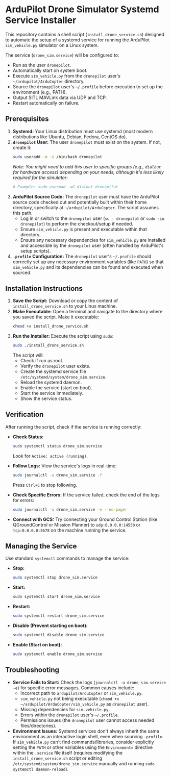 # ArduPilot Drone Simulator Systemd Service Installer

This repository contains a shell script (`install_drone_service.sh`) designed to automate the setup of a systemd service for running the ArduPilot `sim_vehicle.py` simulator on a Linux system.

The service (`drone_sim.service`) will be configured to:

*   Run as the user `dronepilot`.
*   Automatically start on system boot.
*   Execute `sim_vehicle.py` from the `dronepilot` user's `~/ardupilot/ArduCopter` directory.
*   Source the `dronepilot` user's `~/.profile` before execution to set up the environment (e.g., PATH).
*   Output SITL MAVLink data via UDP and TCP.
*   Restart automatically on failure.

## Prerequisites

1.  **Systemd:** Your Linux distribution must use systemd (most modern distributions like Ubuntu, Debian, Fedora, CentOS do).
2.  **`dronepilot` User:** The user `dronepilot` must exist on the system. If not, create it:
    ```bash
    sudo useradd -m -s /bin/bash dronepilot
    ```
    *Note: You might need to add this user to specific groups (e.g., `dialout` for hardware access) depending on your needs, although it's less likely required for the simulator:*
    ```bash
    # Example: sudo usermod -aG dialout dronepilot
    ```
3.  **ArduPilot Source Code:** The `dronepilot` user must have the ArduPilot source code checked out and potentially built within their home directory, specifically at `~/ardupilot/ArduCopter`. The script assumes this path.
    *   Log in or switch to the `dronepilot` user (`su - dronepilot` or `sudo -iu dronepilot`) to perform the checkout/setup if needed.
    *   Ensure `sim_vehicle.py` is present and executable within that directory.
    *   Ensure any necessary dependencies for `sim_vehicle.py` are installed and accessible by the `dronepilot` user (often handled by ArduPilot's setup scripts).
4.  **`.profile` Configuration:** The `dronepilot` user's `~/.profile` should correctly set up any necessary environment variables (like `PATH`) so that `sim_vehicle.py` and its dependencies can be found and executed when sourced.

## Installation Instructions

1.  **Save the Script:** Download or copy the content of `install_drone_service.sh` to your Linux machine.
2.  **Make Executable:** Open a terminal and navigate to the directory where you saved the script. Make it executable:
    ```bash
    chmod +x install_drone_service.sh
    ```
3.  **Run the Installer:** Execute the script using `sudo`:
    ```bash
    sudo ./install_drone_service.sh
    ```
    The script will:
    *   Check if run as root.
    *   Verify the `dronepilot` user exists.
    *   Create the systemd service file `/etc/systemd/system/drone_sim.service`.
    *   Reload the systemd daemon.
    *   Enable the service (start on boot).
    *   Start the service immediately.
    *   Show the service status.

## Verification

After running the script, check if the service is running correctly:

*   **Check Status:**
    ```bash
    sudo systemctl status drone_sim.service
    ```
    Look for `Active: active (running)`.

*   **Follow Logs:** View the service's logs in real-time:
    ```bash
    sudo journalctl -u drone_sim.service -f
    ```
    Press `Ctrl+C` to stop following.

*   **Check Specific Errors:** If the service failed, check the end of the logs for errors:
    ```bash
    sudo journalctl -u drone_sim.service -e --no-pager
    ```

*   **Connect with GCS:** Try connecting your Ground Control Station (like QGroundControl or Mission Planner) to `udp:0.0.0.0:14550` or `tcp:0.0.0.0:5678` on the machine running the service.

## Managing the Service

Use standard `systemctl` commands to manage the service:

*   **Stop:**
    ```bash
    sudo systemctl stop drone_sim.service
    ```
*   **Start:**
    ```bash
    sudo systemctl start drone_sim.service
    ```
*   **Restart:**
    ```bash
    sudo systemctl restart drone_sim.service
    ```
*   **Disable (Prevent starting on boot):**
    ```bash
    sudo systemctl disable drone_sim.service
    ```
*   **Enable (Start on boot):**
    ```bash
    sudo systemctl enable drone_sim.service
    ```

## Troubleshooting

*   **Service Fails to Start:** Check the logs (`journalctl -u drone_sim.service -e`) for specific error messages. Common causes include:
    *   Incorrect path to `ardupilot/ArduCopter` or `sim_vehicle.py`.
    *   `sim_vehicle.py` not being executable (`chmod +x ~/ardupilot/ArduCopter/sim_vehicle.py` as `dronepilot` user).
    *   Missing dependencies for `sim_vehicle.py`.
    *   Errors within the `dronepilot` user's `~/.profile`.
    *   Permissions issues (the `dronepilot` user cannot access needed files/directories).
*   **Environment Issues:** Systemd services don't always inherit the same environment as an interactive login shell, even when sourcing `.profile`. If `sim_vehicle.py` can't find commands/libraries, consider explicitly setting the `PATH` or other variables using the `Environment=` directive within the `.service` file itself (requires modifying the `install_drone_service.sh` script or editing `/etc/systemd/system/drone_sim.service` manually and running `sudo systemctl daemon-reload`).
